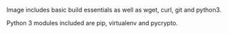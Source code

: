 Image includes basic build essentials as well as wget, curl, git and python3.

Python 3 modules included are pip, virtualenv and pycrypto.

